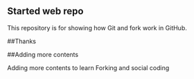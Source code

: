 ## Started web repo

This repository is for showing how Git and fork work in GitHub.

##Thanks

##Adding more contents

Adding more contents to learn Forking and social coding
